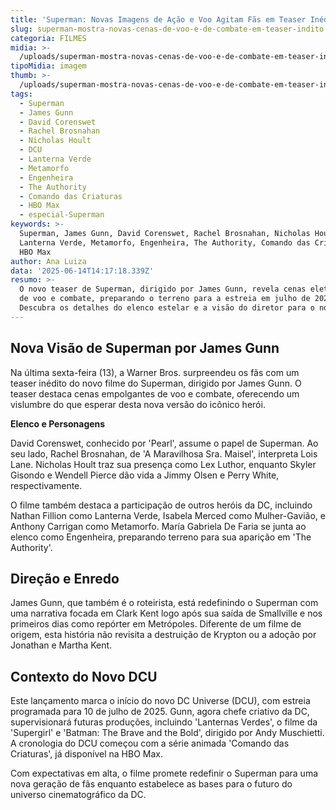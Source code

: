 ```yaml
---
title: 'Superman: Novas Imagens de Ação e Voo Agitam Fãs em Teaser Inédito'
slug: superman-mostra-novas-cenas-de-voo-e-de-combate-em-teaser-indito
categoria: FILMES
midia: >-
  /uploads/superman-mostra-novas-cenas-de-voo-e-de-combate-em-teaser-indito-thumb.jpg
tipoMidia: imagem
thumb: >-
  /uploads/superman-mostra-novas-cenas-de-voo-e-de-combate-em-teaser-indito-thumb.jpg
tags:
  - Superman
  - James Gunn
  - David Corenswet
  - Rachel Brosnahan
  - Nicholas Hoult
  - DCU
  - Lanterna Verde
  - Metamorfo
  - Engenheira
  - The Authority
  - Comando das Criaturas
  - HBO Max
  - especial-Superman
keywords: >-
  Superman, James Gunn, David Corenswet, Rachel Brosnahan, Nicholas Hoult, DCU,
  Lanterna Verde, Metamorfo, Engenheira, The Authority, Comando das Criaturas,
  HBO Max
author: Ana Luiza
data: '2025-06-14T14:17:18.339Z'
resumo: >-
  O novo teaser de Superman, dirigido por James Gunn, revela cenas eletrizantes
  de voo e combate, preparando o terreno para a estreia em julho de 2025.
  Descubra os detalhes do elenco estelar e a visão do diretor para o novo DCU.
---
```


## Nova Visão de Superman por James Gunn

<blockquote class="twitter-tweet"><a href="https://twitter.com/user/status/1933630455674229000"></a></blockquote>

Na última sexta-feira (13), a Warner Bros. surpreendeu os fãs com um teaser inédito do novo filme do Superman, dirigido por James Gunn. O teaser destaca cenas empolgantes de voo e combate, oferecendo um vislumbre do que esperar desta nova versão do icônico herói.

**Elenco e Personagens**

David Corenswet, conhecido por 'Pearl', assume o papel de Superman. Ao seu lado, Rachel Brosnahan, de 'A Maravilhosa Sra. Maisel', interpreta Lois Lane. Nicholas Hoult traz sua presença como Lex Luthor, enquanto Skyler Gisondo e Wendell Pierce dão vida a Jimmy Olsen e Perry White, respectivamente.

O filme também destaca a participação de outros heróis da DC, incluindo Nathan Fillion como Lanterna Verde, Isabela Merced como Mulher-Gavião, e Anthony Carrigan como Metamorfo. María Gabriela De Faria se junta ao elenco como Engenheira, preparando terreno para sua aparição em 'The Authority'. 

## Direção e Enredo

James Gunn, que também é o roteirista, está redefinindo o Superman com uma narrativa focada em Clark Kent logo após sua saída de Smallville e nos primeiros dias como repórter em Metrópoles. Diferente de um filme de origem, esta história não revisita a destruição de Krypton ou a adoção por Jonathan e Martha Kent.

## Contexto do Novo DCU

Este lançamento marca o início do novo DC Universe (DCU), com estreia programada para 10 de julho de 2025. Gunn, agora chefe criativo da DC, supervisionará futuras produções, incluindo 'Lanternas Verdes', o filme da 'Supergirl' e 'Batman: The Brave and the Bold', dirigido por Andy Muschietti. A cronologia do DCU começou com a série animada 'Comando das Criaturas', já disponível na HBO Max.

Com expectativas em alta, o filme promete redefinir o Superman para uma nova geração de fãs enquanto estabelece as bases para o futuro do universo cinematográfico da DC.
